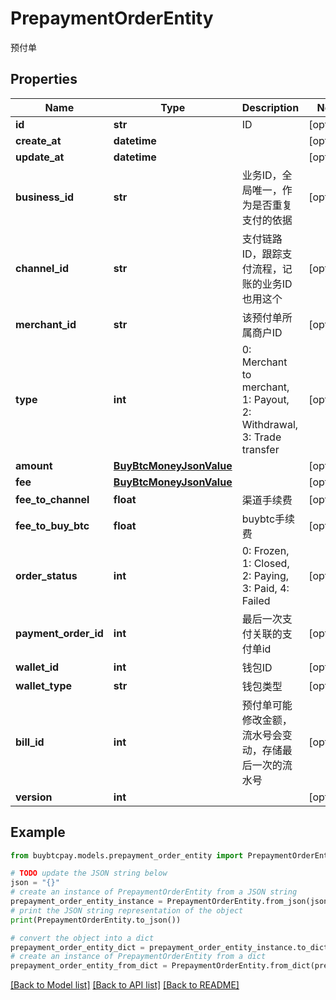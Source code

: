 # PrepaymentOrderEntity

预付单

## Properties

Name | Type | Description | Notes
------------ | ------------- | ------------- | -------------
**id** | **str** | ID | [optional] 
**create_at** | **datetime** |  | [optional] 
**update_at** | **datetime** |  | [optional] 
**business_id** | **str** | 业务ID，全局唯一，作为是否重复支付的依据 | [optional] 
**channel_id** | **str** | 支付链路ID，跟踪支付流程，记账的业务ID也用这个 | [optional] 
**merchant_id** | **str** | 该预付单所属商户ID | [optional] 
**type** | **int** | 0: Merchant to merchant, 1: Payout, 2: Withdrawal, 3: Trade transfer | [optional] 
**amount** | [**BuyBtcMoneyJsonValue**](BuyBtcMoneyJsonValue.md) |  | [optional] 
**fee** | [**BuyBtcMoneyJsonValue**](BuyBtcMoneyJsonValue.md) |  | [optional] 
**fee_to_channel** | **float** | 渠道手续费 | [optional] 
**fee_to_buy_btc** | **float** | buybtc手续费 | [optional] 
**order_status** | **int** | 0: Frozen, 1: Closed, 2: Paying, 3: Paid, 4: Failed | [optional] 
**payment_order_id** | **int** | 最后一次支付关联的支付单id | [optional] 
**wallet_id** | **int** | 钱包ID | [optional] 
**wallet_type** | **str** | 钱包类型 | [optional] 
**bill_id** | **int** | 预付单可能修改金额，流水号会变动，存储最后一次的流水号 | [optional] 
**version** | **int** |  | [optional] 

## Example

```python
from buybtcpay.models.prepayment_order_entity import PrepaymentOrderEntity

# TODO update the JSON string below
json = "{}"
# create an instance of PrepaymentOrderEntity from a JSON string
prepayment_order_entity_instance = PrepaymentOrderEntity.from_json(json)
# print the JSON string representation of the object
print(PrepaymentOrderEntity.to_json())

# convert the object into a dict
prepayment_order_entity_dict = prepayment_order_entity_instance.to_dict()
# create an instance of PrepaymentOrderEntity from a dict
prepayment_order_entity_from_dict = PrepaymentOrderEntity.from_dict(prepayment_order_entity_dict)
```
[[Back to Model list]](../README.md#documentation-for-models) [[Back to API list]](../README.md#documentation-for-api-endpoints) [[Back to README]](../README.md)


